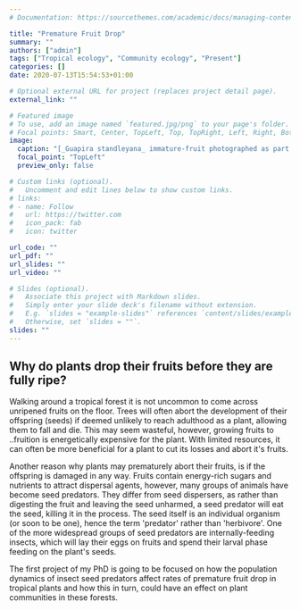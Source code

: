 ```yaml
---
# Documentation: https://sourcethemes.com/academic/docs/managing-content/

title: "Premature Fruit Drop"
summary: ""
authors: ["admin"]
tags: ["Tropical ecology", "Community ecology", "Present"]
categories: []
date: 2020-07-13T15:54:53+01:00

# Optional external URL for project (replaces project detail page).
external_link: ""

# Featured image
# To use, add an image named `featured.jpg/png` to your page's folder.
# Focal points: Smart, Center, TopLeft, Top, TopRight, Left, Right, BottomLeft, Bottom, BottomRight.
image:
  caption: "[_Guapira standleyana_ immature-fruit photographed as part of STRI's Environmental Science Program. Creator: Steven Paton, Source: STRI](https://biogeodb.stri.si.edu/bioinformatics/dfm/metas/view/8609)"
  focal_point: "TopLeft"
  preview_only: false

# Custom links (optional).
#   Uncomment and edit lines below to show custom links.
# links:
# - name: Follow
#   url: https://twitter.com
#   icon_pack: fab
#   icon: twitter

url_code: ""
url_pdf: ""
url_slides: ""
url_video: ""

# Slides (optional).
#   Associate this project with Markdown slides.
#   Simply enter your slide deck's filename without extension.
#   E.g. `slides = "example-slides"` references `content/slides/example-slides.md`.
#   Otherwise, set `slides = ""`.
slides: ""
---
```


## Why do plants drop their fruits before they are fully ripe?
Walking around a tropical forest it is not uncommon to come across unripened fruits on the floor. Trees will often abort the development of their offspring (seeds) if deemed unlikely to reach adulthood as a plant, allowing them to fall and die. This may seem wasteful, however, growing fruits to ..fruition is energetically expensive for the plant. With limited resources, it can often be more beneficial for a plant to cut its losses and abort it's fruits.

Another reason why plants may prematurely abort their fruits, is if the offspring is damaged in any way. Fruits contain energy-rich sugars and nutrients to attract dispersal agents, however, many groups of animals have become seed predators. They differ from seed dispersers, as rather than digesting the fruit and leaving the seed unharmed, a seed predator will eat the seed, killing it in the process. The seed itself is an individual organism (or soon to be one), hence the term 'predator' rather than 'herbivore'.
One of the more widespread groups of seed predators are internally-feeding insects, which will lay their eggs on fruits and spend their larval phase feeding on the plant's seeds.

The first project of my PhD is going to be focused on how the population dynamics of insect seed predators affect rates of premature fruit drop in tropical plants and how this in turn, could have an effect on plant communities in these forests.
